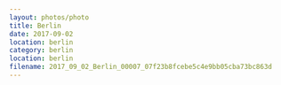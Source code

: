 ```yaml
---
layout: photos/photo
title: Berlin
date: 2017-09-02
location: berlin
category: berlin
location: berlin
filename: 2017_09_02_Berlin_00007_07f23b8fcebe5c4e9bb05cba73bc863d
---
```

